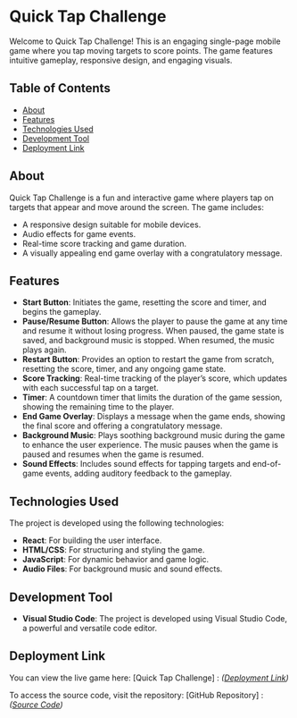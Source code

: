 # Quick Tap Challenge

Welcome to Quick Tap Challenge! This is an engaging single-page mobile game where you tap moving targets to score points. The game features intuitive gameplay, responsive design, and engaging visuals.

## Table of Contents
- [About](#about)
- [Features](#features)
- [Technologies Used](#technologies-used)
- [Development Tool](#development-tool)
- [Deployment Link](#deployment-link)

## About
Quick Tap Challenge is a fun and interactive game where players tap on targets that appear and move around the screen. The game includes:
- A responsive design suitable for mobile devices.
- Audio effects for game events.
- Real-time score tracking and game duration.
- A visually appealing end game overlay with a congratulatory message.

## Features
- **Start Button**: Initiates the game, resetting the score and timer, and begins the gameplay.
- **Pause/Resume Button**: Allows the player to pause the game at any time and resume it without losing progress. When paused, the game state is saved, and background music is stopped. When resumed, the music plays again.
- **Restart Button**: Provides an option to restart the game from scratch, resetting the score, timer, and any ongoing game state.
- **Score Tracking**: Real-time tracking of the player’s score, which updates with each successful tap on a target.
- **Timer**: A countdown timer that limits the duration of the game session, showing the remaining time to the player.
- **End Game Overlay**: Displays a message when the game ends, showing the final score and offering a congratulatory message.
- **Background Music**: Plays soothing background music during the game to enhance the user experience. The music pauses when the game is paused and resumes when the game is resumed.
- **Sound Effects**: Includes sound effects for tapping targets and end-of-game events, adding auditory feedback to the gameplay.

## Technologies Used
The project is developed using the following technologies:
- **React**: For building the user interface.
- **HTML/CSS**: For structuring and styling the game.
- **JavaScript**: For dynamic behavior and game logic.
- **Audio Files**: For background music and sound effects.

## Development Tool
- **Visual Studio Code**: The project is developed using Visual Studio Code, a powerful and versatile code editor.

## Deployment Link
You can view the live game here: [Quick Tap Challenge] : *([Deployment Link](https://chireshtha.github.io/Quick-Tap-Challenge/))*

To access the source code, visit the repository: [GitHub Repository] : *([Source Code](https://github.com/Chireshtha/Quick-Tap-Challenge.git))*


